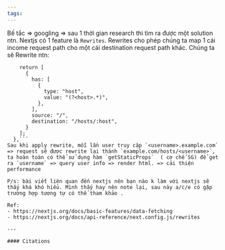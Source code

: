 ```yaml
---
tags: 
---
```

Bế tắc => googling => sau 1 thời gian research thì tìm ra được một solution ntn.
Nextjs có 1 feature là `Rewrites`. Rewrites cho phép chúng ta map 1 cái income request  path cho một cái destination request path khác.  Chúng ta sẽ Rewrite ntn:

```async rewrites() {
    return [
      {
        has: [
          {
            type: "host",
            value: "(?<host>.*)",
          },
        ],
        source: "/",
        destination: "/hosts/:host",
      }
    ];
  },```
Sau khi apply rewrite, mỗi lần user truy cập `<username>.example.com` => request sẽ được rewrite lại thành `example.com/hosts/<username>`, ta hoàn toàn có thể sử dụng hàm `getStaticProps`  ( cơ chế SG) để get ra `username` => query user info => render html. => cải thiện performance 

P/s: bài viết liên quan đến nextjs nên bạn nào k làm với nextjs sẽ thấy khá khó hiểu. Mình thấy hay nên note lại, sau này a/c/e có gặp trường hợp tương tự có thể tham khảo .

Ref:
- https://nextjs.org/docs/basic-features/data-fetching
- https://nextjs.org/docs/api-reference/next.config.js/rewrites

---

#### Citations